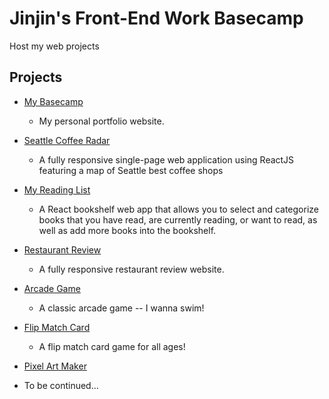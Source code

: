 # Jinjin's Front-End Work Basecamp

Host my web projects

## Projects
* [My Basecamp](https://janeevans.github.io/my-portfolio-website/)
    - My personal portfolio website.

* [Seattle Coffee Radar](https://janeevans.github.io/seattle-coffee-radar/)
    - A fully responsive single-page web application using ReactJS featuring a map of Seattle best coffee shops

* [My Reading List](https://janeevans.github.io/myReads)
    - A React bookshelf web app that allows you to select and categorize books that you have read, are currently reading, or want to read, as well as add more books into the bookshelf.

* [Restaurant Review](https://janeevans.github.io/restaurant-review/)
    - A fully responsive restaurant review website.

* [Arcade Game](https://janeevans.github.io/arcade-game/)
    - A classic arcade game -- I wanna swim!

* [Flip Match Card](https://janeevans.github.io/match-card/)
    - A flip match card game for all ages!

* [Pixel Art Maker](https://janeevans.github.io/pixel-art-maker/)


<!-- * [Feed Reader Testing](https://janeevans.github.io/feed-reader-testing/) -->
* To be continued...

